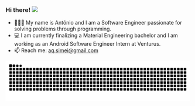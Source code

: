 ### Hi there! <img src="https://media.giphy.com/media/hvRJCLFzcasrR4ia7z/giphy.gif" width="30px"> 
- 🙇🏽‍♂️ My name is Antônio and I am a Software Engineer passionate for solving problems through programming.
- 💻 I am currently finalizing a Material Engineering bachelor and I am working as an Android Software Engineer Intern at Venturus.
- 📫 Reach me: aq.simei@gmail.com

<picture>
  <source media="(prefers-color-scheme: dark)" srcset="https://raw.githubusercontent.com/aq-simei/aq-simei/output/github-contribution-grid-snake-dark.svg">
  <source media="(prefers-color-scheme: light)" srcset="https://raw.githubusercontent.com/aq-simei/aq-simei/output/github-contribution-grid-snake.svg">
  <img alt="github contribution grid snake animation" src="https://raw.githubusercontent.com/aq-simei/aq-simei/output/github-contribution-grid-snake.svg">
</picture>
